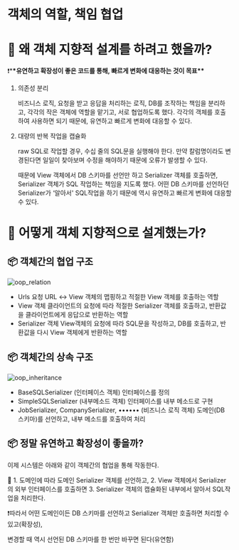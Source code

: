 # 객체의 역할, 책임 협업

# 🧐 왜 객체 지향적 설계를 하려고 했을까?

❗\***\*유연하고 확장성이 좋은 코드를 통해, 빠르게 변화에 대응하는 것이 목표\*\***

1. 의존성 분리

   비즈니스 로직, 요청을 받고 응답을 처리하는 로직, DB를 조작하는 책임을 분리하고, 각각의 작은 객체에 역할을 맡기고, 서로 협업하도록 했다. 각각의 객체를 호출하여 사용하면 되기 때문에, 유연하고 빠르게 변화에 대응할 수 있다.

2. 대량의 반복 작업을 캡슐화

   raw SQL로 작업할 경우, 수십 줄의 SQL문을 실행해야 한다. 만약 칼럼명이라도 변경된다면 일일이 찾아보며 수정을 해야하기 때문에 오류가 발생할 수 있다.

   때문에 View 객체에서 DB 스키마를 선언만 하고 Serializer 객체를 호출하면, Serializer 객체가 SQL 작업하는 책임을 지도록 했다. 어떤 DB 스키마를 선언하던 Serializer가 ‘알아서' SQL작업을 하기 때문에 역시 유연하고 빠르게 변화에 대응할 수 있다.

# 🧐 어떻게 객체 지향적으로 설계했는가?

## 📦 객체간의 협업 구조

![oop_relation](../../references/draft/2022.02_catch/oop/oop_relation.png)

- Urls
  요청 URL ↔ View 객체의 맵핑하고 적절한 View 객체를 호출하는 역할
- View 객체
  클라이언트의 요청에 따라 적절한 Serializer 객체를 호출하고,
  반환값을 클라이언트에게 응답으로 반환하는 역할
- Serializer 객체
  View객체의 요청에 따라 SQL문을 작성하고, DB를 호출하고,
  반환값을 다시 View 객체에게 반환하는 역할

## 📦 객체간의 상속 구조

![oop_inheritance](../../references/draft/2022.02_catch/oop/oop_inheritance.png)

- BaseSQLSerializer (인터페이스 객체)
  인터페이스를 정의
- SimpleSQLSerializer (내부메소드 객체)
  인터페이스를 내부 메소드로 구현
- JobSerializer, CompanySerializer, •••••• (비즈니스 로직 객체)
  도메인(DB 스키마)를 선언하고, 내부 메소드를 호출하여 처리

## 📦 정말 유연하고 확장성이 좋을까?

이제 시스템은 아래와 같이 객체간의 협업을 통해 작동한다.

<aside>
📁 1. 도메인에 따라 도메인 Serializer 객체를 선언하고,
2. View 객체에서 Serializer의 외부 인터페이스를 호출하면
3. Serializer 객체의 캡슐화된 내부에서 알아서 SQL작업을 처리한다.

</aside>

❗따라서 어떤 도메인이든 DB 스키마를 선언하고 Serializer 객체만 호출하면 처리할 수 있고(확장성),

변경할 때 역시 선언된 DB 스키마를 한 번만 바꾸면 된다(유연함)

